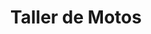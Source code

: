 ---
title: "Taller de Motos"
url: /fernando-de-la-mora/taller-de-motos-calle-pitiantuta/
shop: Motorrad
---